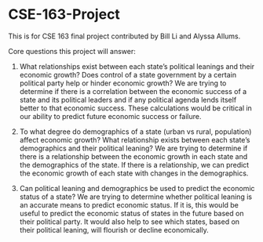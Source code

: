 # CSE-163-Project

This is for CSE 163 final project contributed by Bill Li and Alyssa Allums.

Core questions this project will answer:

1) What relationships exist between each state’s political leanings and their economic growth? Does control of a state government by a certain political party help or hinder economic growth? We are trying to determine if there is a correlation between the economic success of a state and its political leaders and if any political agenda lends itself better to that economic success. These calculations would be critical in our ability to predict future economic success or failure.

2) To what degree do demographics of a state (urban vs rural, population) affect economic growth? What relationship exists between each state’s demographics and their political leaning? We are trying to determine if there is a relationship between the economic growth in each state and the demographics of the state. If there is a relationship, we can predict the economic growth of each state with changes in the demographics.
      
3) Can political leaning and demographics be used to predict the economic status of a state? We are trying to determine whether political leaning is an accurate means to predict economic status. If it is, this would be useful to predict the economic status of states in the future based on their political party. It would also help to see which states, based on their political leaning, will flourish or decline economically.
